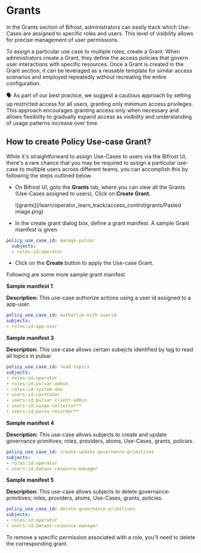 # Grants

In the Grants section of  Bifrost, administrators can easily track which Use-Cases are assigned to specific roles and users. This level of visibility allows for precise management of user permissions.

To assign a particular use case to multiple roles, create a Grant. When administrators create a Grant, they define the access policies that govern user interactions with specific resources. Once a Grant is created in the Grant section, it can be leveraged as a reusable template for similar access scenarios and employed repeatedly without recreating the entire configuration.

<aside class="callout">
🗣 As part of our best practice, we suggest a cautious approach by setting up restricted access for all users, granting only minimum access privileges. This approach encourages granting access only when necessary and allows flexibility to gradually expand access as visibility and understanding of usage patterns increase over time.
</aside>

## How to create Policy Use-case Grant?

While it's straightforward to assign Use-Cases to users via the Bifrost UI, there's a rare chance that you may be required to assign a particular use-case to multiple users across different teams, you can accomplish this by following the steps outlined below.

- On Bifrost UI, goto the **Grants** tab, where you can view all the Grants (Use-Cases assigned to users). Click on **Create Grant.**

    ![grants](/learn/operator_learn_track/access_control/grants/Pasted image.png)

- In the create grant dialog box, define a grant manifest. A sample Grant manifest is given

```yaml
policy_use_case_id: manage-pulsar
  subjects:
  - roles:id:operator
```
-  Click on the **Create** button to apply the Use-case Grant.

Following are some more sample grant manifest

**Sample manifest 1**

**Description:** This use-case authorize actions using a user id assigned to a app-user.

```yaml
policy_use_case_id: authorize-with-userid
subjects:
- roles:id:app-user
```

**Sample manifest 3**

**Description:** This use-case allows certain subejcts identified by tag to read all topics in pulsar.

```yaml
policy_use_case_id: read-topics
subjects:
- roles:id:operator
- roles:id:pulsar-admin
- roles:id:system-dev
- users:id:caretaker
- users:id:pulsar-client-admin
- users:id:usage-collector**
- users:id:poros-recorder**
```

**Sample manifest 4**

**Description:** This use-case allows subjects to create and update governance primitives; roles, providers, atoms, Use-Cases, grants, policies.

```yaml
policy_use_case_id: create-update-governance-primitives
subjects:
- roles:id:operator
- users:id:dataos-resource-manager
```

**Sample manifest 5**

**Description:** This use-case allows subjects to delete governance-primitives; roles, providers, atoms, Use-Cases, grants, policies.


```yaml
policy_use_case_id: delete-governance-primitives
subjects:
- roles:id:operator
- users:id:dataos-resource-manager
```

<aside class="callout">
 To remove a specific permission associated with a role, you'll need to delete the corresponding grant.
</aside>